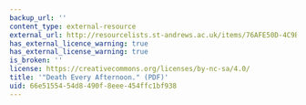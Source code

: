```yaml
---
backup_url: ''
content_type: external-resource
external_url: http://resourcelists.st-andrews.ac.uk/items/76AFE50D-4C9B-A2AC-049B-70260AF4D6B6.html
has_external_licence_warning: true
has_external_license_warning: true
is_broken: ''
license: https://creativecommons.org/licenses/by-nc-sa/4.0/
title: '"Death Every Afternoon." (PDF)'
uid: 66e51554-54d8-490f-8eee-454ffc1bf938
---
```

